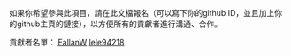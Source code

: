 如果你希望參與此項目，請在此文檔報名（可以寫下你的github ID，並且加上你的github主頁的鏈接），以方便所有的貢獻者進行溝通、合作。

貢獻者名單：
[EallanW](https://github.com/EallanW)
[lele94218](https://github.com/lele94218)
